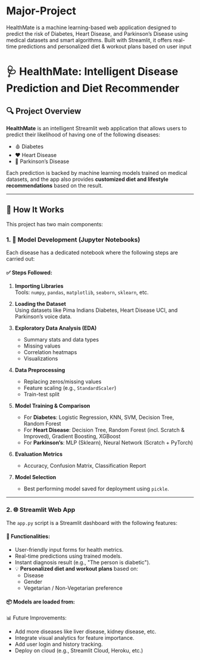 # Major-Project
HealthMate is a machine learning-based web application designed to predict the risk of Diabetes, Heart Disease, and Parkinson’s Disease using medical datasets and smart algorithms. Built with Streamlit, it offers real-time predictions and personalized diet &amp; workout plans based on user input 

# 🩺 HealthMate: Intelligent Disease Prediction and Diet Recommender

## 🔍 Project Overview

**HealthMate** is an intelligent Streamlit web application that allows users to predict their likelihood of having one of the following diseases:

- 🩸 Diabetes
- ❤️ Heart Disease
- 🧠 Parkinson’s Disease

Each prediction is backed by machine learning models trained on medical datasets, and the app also provides **customized diet and lifestyle recommendations** based on the result.

---

## 🧠 How It Works

This project has two main components:

### 1. 🧪 Model Development (Jupyter Notebooks)
Each disease has a dedicated notebook where the following steps are carried out:

#### ✅ Steps Followed:
1. **Importing Libraries**  
   Tools: `numpy`, `pandas`, `matplotlib`, `seaborn`, `sklearn`, etc.

2. **Loading the Dataset**  
   Using datasets like Pima Indians Diabetes, Heart Disease UCI, and Parkinson’s voice data.

3. **Exploratory Data Analysis (EDA)**  
   - Summary stats and data types  
   - Missing values  
   - Correlation heatmaps  
   - Visualizations

4. **Data Preprocessing**  
   - Replacing zeros/missing values  
   - Feature scaling (e.g., `StandardScaler`)  
   - Train-test split

5. **Model Training & Comparison**  
   - For **Diabetes**: Logistic Regression, KNN, SVM, Decision Tree, Random Forest  
   - For **Heart Disease**: Decision Tree, Random Forest (incl. Scratch & Improved), Gradient Boosting, XGBoost  
   - For **Parkinson’s**: MLP (Sklearn), Neural Network (Scratch + PyTorch)

6. **Evaluation Metrics**
   - Accuracy, Confusion Matrix, Classification Report

7. **Model Selection**
   - Best performing model saved for deployment using `pickle`.

---

### 2. 🌐 Streamlit Web App

The `app.py` script is a Streamlit dashboard with the following features:

#### 🎯 Functionalities:
- User-friendly input forms for health metrics.
- Real-time predictions using trained models.
- Instant diagnosis result (e.g., "The person is diabetic").
- 💡 **Personalized diet and workout plans** based on:
  - Disease
  - Gender
  - Vegetarian / Non-Vegetarian preference

#### 📦 Models are loaded from:




📊 Future Improvements:
- Add more diseases like liver disease, kidney disease, etc.
- Integrate visual analytics for feature importance.
- Add user login and history tracking.
- Deploy on cloud (e.g., Streamlit Cloud, Heroku, etc.)
